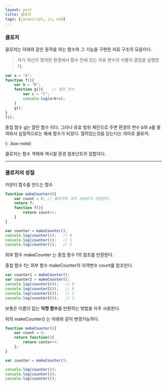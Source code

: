```yaml
---
layout: post
title: 클로저
tags: [javascript, js, es6]
---
```


### 클로저

클로저는 아래와 같은 동작을 하는 함수와 그 기능을 구현한 자료 구조의 모음이다.
> 자기 자신이 정의된 환경에서 함수 안에 있는 자유 변수의 식별자 결정을 실행한다.

```javascript
var a = "A";
function f(){
    var b = "B";             
    function g(){    // 열린 함수
        var c = "C";
        console.log(a+b+c);
    }
    g();
}
f();
```


중첩 함수 g는 열린 함수 이다. 그러나 유효 범위 체인으로 주변 환경의 변수 b와 a를 들여와서
실질적으로는 폐쇄 함수가 되었다. 열려있는것을 닫는다는 의미로 클로저.

{: .box-note}


클로저는 함수 객체와 렉시컬 환경 컴포넌트의 집합이다.

---

### 클로저의 성질

카운터 함수를 만드는 함수

```javascript
function makeCounter(){
    var count = 0; // 클로저의 내부 상태로서 저장된다.
    return f;
    function f(){
        return count++;
    }
}

var counter = makeCounter();
console.log(counter());   // 0
console.log(counter());   // 1
console.log(counter());   // 2
```

외부 함수 makeCounter 는 중첩 함수 f의 참조를 반환한다.

중첩 함수 f는 외부 함수 makeCounter의 지역변수 count를 참조한다.

```javascript
var counter1 = makeCounter();
var counter2 = makeCounter();
console.log(counter1());   // 0
console.log(counter2());   // 0
console.log(counter1());   // 1
console.log(counter2());   // 1
```

보통은 이름이 없는 **익명 함수**를 반환하는 방법을 자주 사용한다.

위의 makeCounter() 는 아래와 같이 변경가능하다.

```javascript
function makeCounter(){
    var count = 0;
    return function(){
        return conter++;
    };
}

var counter = makeCounter();

console.log(counter());
console.log(counter());
console.log(counter());
```